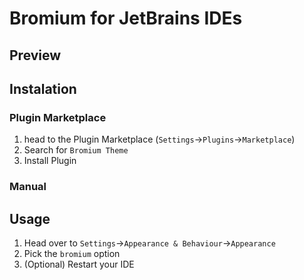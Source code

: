 # Bromium for JetBrains IDEs

## Preview

## Instalation

### Plugin Marketplace

1. head to the Plugin Marketplace (`Settings`&rarr;`Plugins`&rarr;`Marketplace`)
2. Search for `Bromium Theme`
3. Install Plugin

### Manual

## Usage

1. Head over to `Settings`&rarr;`Appearance & Behaviour`&rarr;`Appearance`
2. Pick the `bromium` option
3. (Optional) Restart your IDE



